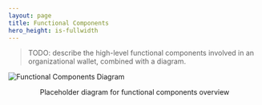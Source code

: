 ```yaml
---
layout: page
title: Functional Components
hero_height: is-fullwidth
---
```


> TODO: describe the high-level functional components involved in an organizational wallet, combined with a diagram.

![Functional Components Diagram](/assets/function-components-diagram-placeholder.png)
<figcaption style="text-align: center">Placeholder diagram for functional components overview</figcaption>